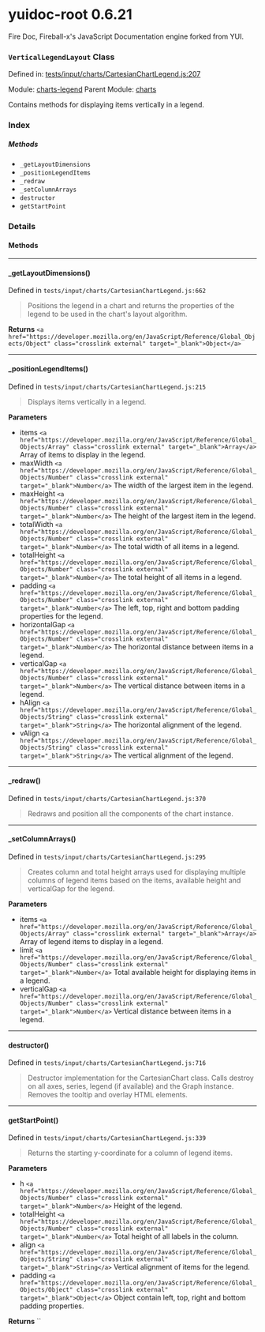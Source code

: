 
# yuidoc-root 0.6.21

Fire Doc, Fireball-x&#x27;s JavaScript Documentation engine forked from YUI.

### `VerticalLegendLayout` Class


Defined in: [tests/input/charts/CartesianChartLegend.js:207](../files/tests/input/charts/CartesianChartLegend.js.js)

Module: [charts-legend](../modules/charts-legend.md)
Parent Module: [charts](../modules/charts.md)




Contains methods for displaying items vertically in a legend.

### Index



##### Methods


  - `_getLayoutDimensions`
  - `_positionLegendItems`
  - `_redraw`
  - `_setColumnArrays`
  - `destructor`
  - `getStartPoint`





### Details




<!-- Method Block -->
#### Methods



--------------------------
#### _getLayoutDimensions() 

Defined in `tests/input/charts/CartesianChartLegend.js:662`



> Positions the legend in a chart and returns the properties of the legend to be used in the 
chart's layout algorithm.


**Returns**
`<a href="https://developer.mozilla.org/en/JavaScript/Reference/Global_Objects/Object" class="crosslink external" target="_blank">Object</a>` 


--------------------------
#### _positionLegendItems() 

Defined in `tests/input/charts/CartesianChartLegend.js:215`



> Displays items vertically in a legend.

**Parameters**
- items `<a href="https://developer.mozilla.org/en/JavaScript/Reference/Global_Objects/Array" class="crosslink external" target="_blank">Array</a>` Array of items to display in the legend.
- maxWidth `<a href="https://developer.mozilla.org/en/JavaScript/Reference/Global_Objects/Number" class="crosslink external" target="_blank">Number</a>` The width of the largest item in the legend.
- maxHeight `<a href="https://developer.mozilla.org/en/JavaScript/Reference/Global_Objects/Number" class="crosslink external" target="_blank">Number</a>` The height of the largest item in the legend.
- totalWidth `<a href="https://developer.mozilla.org/en/JavaScript/Reference/Global_Objects/Number" class="crosslink external" target="_blank">Number</a>` The total width of all items in a legend.
- totalHeight `<a href="https://developer.mozilla.org/en/JavaScript/Reference/Global_Objects/Number" class="crosslink external" target="_blank">Number</a>` The total height of all items in a legend.
- padding `<a href="https://developer.mozilla.org/en/JavaScript/Reference/Global_Objects/Number" class="crosslink external" target="_blank">Number</a>` The left, top, right and bottom padding properties for the legend.
- horizontalGap `<a href="https://developer.mozilla.org/en/JavaScript/Reference/Global_Objects/Number" class="crosslink external" target="_blank">Number</a>` The horizontal distance between items in a legend.
- verticalGap `<a href="https://developer.mozilla.org/en/JavaScript/Reference/Global_Objects/Number" class="crosslink external" target="_blank">Number</a>` The vertical distance between items in a legend.
- hAlign `<a href="https://developer.mozilla.org/en/JavaScript/Reference/Global_Objects/String" class="crosslink external" target="_blank">String</a>` The horizontal alignment of the legend.
- vAlign `<a href="https://developer.mozilla.org/en/JavaScript/Reference/Global_Objects/String" class="crosslink external" target="_blank">String</a>` The vertical alignment of the legend.



--------------------------
#### _redraw() 

Defined in `tests/input/charts/CartesianChartLegend.js:370`



> Redraws and position all the components of the chart instance.




--------------------------
#### _setColumnArrays() 

Defined in `tests/input/charts/CartesianChartLegend.js:295`



> Creates column and total height arrays used for displaying multiple columns of
legend items based on the items, available height and verticalGap for the legend.

**Parameters**
- items `<a href="https://developer.mozilla.org/en/JavaScript/Reference/Global_Objects/Array" class="crosslink external" target="_blank">Array</a>` Array of legend items to display in a legend.
- limit `<a href="https://developer.mozilla.org/en/JavaScript/Reference/Global_Objects/Number" class="crosslink external" target="_blank">Number</a>` Total available height for displaying items in a legend.
- verticalGap `<a href="https://developer.mozilla.org/en/JavaScript/Reference/Global_Objects/Number" class="crosslink external" target="_blank">Number</a>` Vertical distance between items in a legend.



--------------------------
#### destructor() 

Defined in `tests/input/charts/CartesianChartLegend.js:716`



> Destructor implementation for the CartesianChart class. Calls destroy on all axes, series, legend (if available) and the Graph instance.
Removes the tooltip and overlay HTML elements.




--------------------------
#### getStartPoint() 

Defined in `tests/input/charts/CartesianChartLegend.js:339`



> Returns the starting y-coordinate for a column of legend items.

**Parameters**
- h `<a href="https://developer.mozilla.org/en/JavaScript/Reference/Global_Objects/Number" class="crosslink external" target="_blank">Number</a>` Height of the legend.
- totalHeight `<a href="https://developer.mozilla.org/en/JavaScript/Reference/Global_Objects/Number" class="crosslink external" target="_blank">Number</a>` Total height of all labels in the column.
- align `<a href="https://developer.mozilla.org/en/JavaScript/Reference/Global_Objects/String" class="crosslink external" target="_blank">String</a>` Vertical alignment of items for the legend.
- padding `<a href="https://developer.mozilla.org/en/JavaScript/Reference/Global_Objects/Object" class="crosslink external" target="_blank">Object</a>` Object contain left, top, right and bottom padding properties.

**Returns**
`` 



